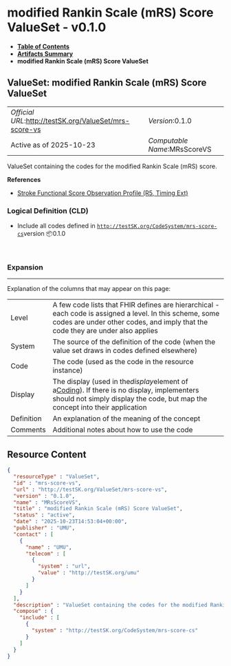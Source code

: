 # modified Rankin Scale (mRS) Score ValueSet - v0.1.0

* [**Table of Contents**](toc.md)
* [**Artifacts Summary**](artifacts.md)
* **modified Rankin Scale (mRS) Score ValueSet**

## ValueSet: modified Rankin Scale (mRS) Score ValueSet 

| | |
| :--- | :--- |
| *Official URL*:http://testSK.org/ValueSet/mrs-score-vs | *Version*:0.1.0 |
| Active as of 2025-10-23 | *Computable Name*:MRsScoreVS |

 
ValueSet containing the codes for the modified Rankin Scale (mRS) score. 

 **References** 

* [Stroke Functional Score Observation Profile (R5, Timing Ext)](StructureDefinition-functional-score-observation-profile.md)

### Logical Definition (CLD)

* Include all codes defined in [`http://testSK.org/CodeSystem/mrs-score-cs`](CodeSystem-mrs-score-cs.md)version 📦0.1.0

 

### Expansion

-------

 Explanation of the columns that may appear on this page: 

| | |
| :--- | :--- |
| Level | A few code lists that FHIR defines are hierarchical - each code is assigned a level. In this scheme, some codes are under other codes, and imply that the code they are under also applies |
| System | The source of the definition of the code (when the value set draws in codes defined elsewhere) |
| Code | The code (used as the code in the resource instance) |
| Display | The display (used in the*display*element of a[Coding](http://hl7.org/fhir/R5/datatypes.html#Coding)). If there is no display, implementers should not simply display the code, but map the concept into their application |
| Definition | An explanation of the meaning of the concept |
| Comments | Additional notes about how to use the code |



## Resource Content

```json
{
  "resourceType" : "ValueSet",
  "id" : "mrs-score-vs",
  "url" : "http://testSK.org/ValueSet/mrs-score-vs",
  "version" : "0.1.0",
  "name" : "MRsScoreVS",
  "title" : "modified Rankin Scale (mRS) Score ValueSet",
  "status" : "active",
  "date" : "2025-10-23T14:53:04+00:00",
  "publisher" : "UMU",
  "contact" : [
    {
      "name" : "UMU",
      "telecom" : [
        {
          "system" : "url",
          "value" : "http://testSK.org/umu"
        }
      ]
    }
  ],
  "description" : "ValueSet containing the codes for the modified Rankin Scale (mRS) score.",
  "compose" : {
    "include" : [
      {
        "system" : "http://testSK.org/CodeSystem/mrs-score-cs"
      }
    ]
  }
}

```
